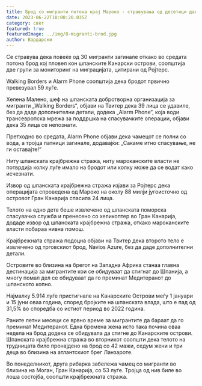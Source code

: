 ```yaml
---
title: Брод со мигранти потона крај Мароко - стравувања од десетици давење
date: 2023-06-22T18:00:20.035Z
category: свет
featured: true
featuredImage: ../img/8-migranti-brod.jpg
author: Вардарски
---
```

Се стравува дека повеќе од 30 мигранти загинале откако во средата потона брод кој пловел кон шпанските Канарски острови, соопштија две групи за мониторинг на миграцијата, цитирани од Ројтерс.

Walking Borders и Alarm Phone соопштија дека бродот првично превезувал 59 луѓе.

Хелена Малено, шеф на шпанската добротворна организација за мигранти „Walking Borders“, објави на Твитер дека 39 лица се удавиле, без да даде дополнителни детали, додека „Alarm Phone“, која води трансевропска мрежа за поддршка на спасувачките операции, објави дека 35 лица се непознати.

Претходно во средата, Alarm Phone објави дека чамецот се полни со вода, а тројца патници загинале, додавајќи: „Сакаме итно спасување, не ги оставајте!“

Ниту шпанската крајбрежна стража, ниту мароканските власти не потврдија колку луѓе имало на бродот или колку може да се водат како исчезнати.

Извор од шпанската крајбрежна стража изјави за Ројтерс дека операцијата спроведена од Мароко на околу 88 милји југоисточно од островот Гран Канарија спасила 24 лица.

Телото на едно дете беше извлечено од шпанската поморска спасувачка служба и пренесено со хеликоптер во Гран Канарија, додаде извор од шпанската крајбрежна стража, откако мароканските власти побараа нивна помош.

Крајбрежната стража подоцна објави на Твитер дека второто тело е извлечено од трговскиот брод, Navios Azure, без да даде дополнителни детали.

Островите во близина на брегот на Западна Африка станаа главна дестинација за мигрантите кои се обидуваат да стигнат до Шпанија, а многу помал дел се обидуваат да го преминат Медитеранот до шпанското копно.

Најмалку 5.914 луѓе пристигнале на Канарските Острови меѓу 1 јануари и 15 јуни оваа година, според бројките на шпанската влада, што е пад од 31,5% во споредба со истиот период во 2022 година.

Раните летни месеци се врвно време за мигрантите да бараат да го преминат Медитеранот. Една бремена жена исто така почина оваа недела на брод додека се обидувала да стигне до Канарските острови. Шпанската крајбрежна стража во вторникот соопшти дека телото на трудницата било пронајдено на брод со 42 мажи, седум жени и три деца во близина на атлантскиот брег Ланзароте.

Во понеделникот, друга рибарка забележа чамец со мигранти во близина на Моган, Гран Канарија, со 53 луѓе. Тројца од нив биле во лоша состојба, соопшти крајбрежната стража.